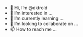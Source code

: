 - 👋 Hi, I’m @dktrold
- 👀 I’m interested in ...
- 🌱 I’m currently learning ...
- 💞️ I’m looking to collaborate on ...
- 📫 How to reach me ...

<!---
dktrold/dktrold is a ✨ special ✨ repository because its `README.md` (this file) appears on your GitHub profile.
You can click the Preview link to take a look at your changes.
--->
